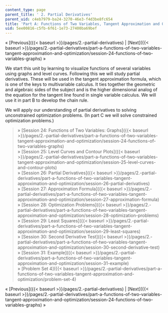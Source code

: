 ```yaml
---
content_type: page
parent_title: ' 2. Partial Derivatives'
parent_uid: c4eb7979-ba24-3270-46e3-f4d3be8fc654
title: 'Part A: Functions of Two Variables, Tangent Approximation and Optimization'
uid: 5ee00816-c5fb-6f61-1e73-27400ba69bef
---
```


« [Previous]({{< baseurl >}}/pages/2.-partial-derivatives) | [Next]({{< baseurl >}}/pages/2.-partial-derivatives/part-a-functions-of-two-variables-tangent-approximation-and-optimization/session-24-functions-of-two-variables-graphs) »

We start this unit by learning to visualize functions of several variables using graphs and level curves. Following this we will study partial derivatives. These will be used in the tangent approximation formula, which is one of the keys to multivariable calculus. It ties together the geometric and algebraic sides of the subject and is the higher dimensional analog of the equation for the tangent line found in single variable calculus. We will use it in part B to develop the chain rule.

We will apply our understanding of partial derivatives to solving unconstrained optimization problems. (In part C we will solve constrained optimization problems.)

> » [Session 24: Functions of Two Variables: Graphs]({{< baseurl >}}/pages/2.-partial-derivatives/part-a-functions-of-two-variables-tangent-approximation-and-optimization/session-24-functions-of-two-variables-graphs)  
> » [Session 25: Level Curves and Contour Plots]({{< baseurl >}}/pages/2.-partial-derivatives/part-a-functions-of-two-variables-tangent-approximation-and-optimization/session-25-level-curves-and-contour-plots)  
> » [Session 26: Partial Derivatives]({{< baseurl >}}/pages/2.-partial-derivatives/part-a-functions-of-two-variables-tangent-approximation-and-optimization/session-26-partial-derivatives)  
> » [Session 27: Approximation Formula]({{< baseurl >}}/pages/2.-partial-derivatives/part-a-functions-of-two-variables-tangent-approximation-and-optimization/session-27-approximation-formula)  
> » [Session 28: Optimization Problems]({{< baseurl >}}/pages/2.-partial-derivatives/part-a-functions-of-two-variables-tangent-approximation-and-optimization/session-28-optimization-problems)  
> » [Session 29: Least Squares]({{< baseurl >}}/pages/2.-partial-derivatives/part-a-functions-of-two-variables-tangent-approximation-and-optimization/session-29-least-squares)  
> » [Session 30: Second Derivative Test]({{< baseurl >}}/pages/2.-partial-derivatives/part-a-functions-of-two-variables-tangent-approximation-and-optimization/session-30-second-derivative-test)  
> » [Session 31: Example]({{< baseurl >}}/pages/2.-partial-derivatives/part-a-functions-of-two-variables-tangent-approximation-and-optimization/session-31-example)  
> » [Problem Set 4]({{< baseurl >}}/pages/2.-partial-derivatives/part-a-functions-of-two-variables-tangent-approximation-and-optimization/problem-set-4)

« [Previous]({{< baseurl >}}/pages/2.-partial-derivatives) | [Next]({{< baseurl >}}/pages/2.-partial-derivatives/part-a-functions-of-two-variables-tangent-approximation-and-optimization/session-24-functions-of-two-variables-graphs) »